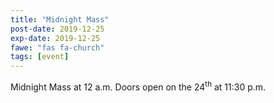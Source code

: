 ```yaml
---
title: "Midnight Mass"
post-date: 2019-12-25
exp-date: 2019-12-25
fawe: "fas fa-church"
tags: [event]
---
```

Midnight Mass at 12 a.m. Doors open on the 24<sup>th</sup> at 11:30 p.m.